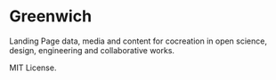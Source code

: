 Greenwich
=========

Landing Page data, media and content for cocreation in open science, design, engineering and collaborative works.

MIT License.
